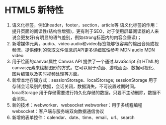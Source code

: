 # HTML5 新特性

1. 语义化标签，例如header，footer，section，article等 语义化标签的作用：提升页面的阅读性(结构性增强)，更有利于SEO，对于使用屏幕阅读器的人来说会更友好(有明显的语气差别，例如strong标签内的内容会重读)；
2. 新增媒体元素，audio、video audio和video标签能够很容易的输出音频或视频流，提供便利的获取文件信息的API更多详细属性参考 MDN audio MDN video
3. 用于绘画的canvas属性 Canvas API 提供了一个通过JavaScript 和 HTML的canvas元素来绘制图形的方式。它可以用于动画、游戏画面、数据可视化、图片编辑以及实时视频处理等方面。
4. 新增本地存储方式：sessionStorage、localStorage; sessionStorage 用于存储会话级别的数据，会话关闭，数据消失，不可设置过期时间。localStorage 用于存储需要进行持久化存储的数据，只要不主动删除，数据不会消失。
5. 新的技术：webworker、websocket webworker：用于多线程编程 websocket：客户端与服务端双向数据通信协议
6. 新增的表单控件：calendar、date、time、email、url、search

